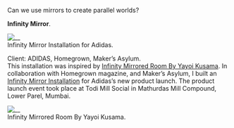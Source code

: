 Can we use mirrors to create parallel worlds?

**Infinity Mirror**.

![__](https://cdn-images-1.medium.com/max/800/0*Tt00hHb-isKPyr8S.jpg)  
Infinity Mirror Installation for Adidas.

Client: ADIDAS, Homegrown, Maker’s Asylum.  
This installation was inspired by <a href="https://hirshhorn.si.edu/kusama/infinity-rooms" target="_blank">Infinity Mirrored Room By Yayoi Kusama</a>. 
In collaboration with Homegrown magazine, and Maker’s Asylum, I built an <a href="https://www.makersasylum.com/projects/adidas-installation" target="_blank">Infinity Mirror Installation</a> for Adidas’s new product launch. The product launch event took place at Todi Mill Social in Mathurdas Mill Compound, Lower Parel, Mumbai.

![__](https://cdn-images-1.medium.com/max/800/0*EBzCijo_PVKJf6PF.gif)  
Infinity Mirrored Room By Yayoi Kusama.
